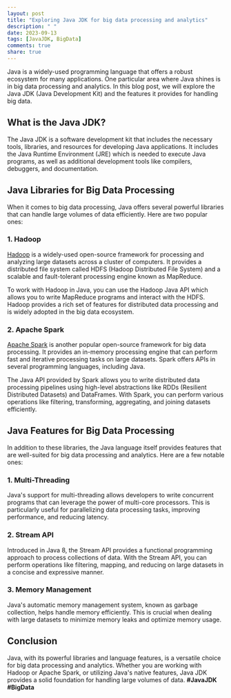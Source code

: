 ```yaml
---
layout: post
title: "Exploring Java JDK for big data processing and analytics"
description: " "
date: 2023-09-13
tags: [JavaJDK, BigData]
comments: true
share: true
---
```


Java is a widely-used programming language that offers a robust ecosystem for many applications. One particular area where Java shines is in big data processing and analytics. In this blog post, we will explore the Java JDK (Java Development Kit) and the features it provides for handling big data.

## What is the Java JDK?

The Java JDK is a software development kit that includes the necessary tools, libraries, and resources for developing Java applications. It includes the Java Runtime Environment (JRE) which is needed to execute Java programs, as well as additional development tools like compilers, debuggers, and documentation.

## Java Libraries for Big Data Processing

When it comes to big data processing, Java offers several powerful libraries that can handle large volumes of data efficiently. Here are two popular ones:

### 1. Hadoop

[Hadoop](https://hadoop.apache.org/) is a widely-used open-source framework for processing and analyzing large datasets across a cluster of computers. It provides a distributed file system called HDFS (Hadoop Distributed File System) and a scalable and fault-tolerant processing engine known as MapReduce.

To work with Hadoop in Java, you can use the Hadoop Java API which allows you to write MapReduce programs and interact with the HDFS. Hadoop provides a rich set of features for distributed data processing and is widely adopted in the big data ecosystem.

### 2. Apache Spark

[Apache Spark](https://spark.apache.org/) is another popular open-source framework for big data processing. It provides an in-memory processing engine that can perform fast and iterative processing tasks on large datasets. Spark offers APIs in several programming languages, including Java.

The Java API provided by Spark allows you to write distributed data processing pipelines using high-level abstractions like RDDs (Resilient Distributed Datasets) and DataFrames. With Spark, you can perform various operations like filtering, transforming, aggregating, and joining datasets efficiently.

## Java Features for Big Data Processing

In addition to these libraries, the Java language itself provides features that are well-suited for big data processing and analytics. Here are a few notable ones:

### 1. Multi-Threading

Java's support for multi-threading allows developers to write concurrent programs that can leverage the power of multi-core processors. This is particularly useful for parallelizing data processing tasks, improving performance, and reducing latency.

### 2. Stream API

Introduced in Java 8, the Stream API provides a functional programming approach to process collections of data. With the Stream API, you can perform operations like filtering, mapping, and reducing on large datasets in a concise and expressive manner.

### 3. Memory Management

Java's automatic memory management system, known as garbage collection, helps handle memory efficiently. This is crucial when dealing with large datasets to minimize memory leaks and optimize memory usage.

## Conclusion

Java, with its powerful libraries and language features, is a versatile choice for big data processing and analytics. Whether you are working with Hadoop or Apache Spark, or utilizing Java's native features, Java JDK provides a solid foundation for handling large volumes of data. **#JavaJDK #BigData**